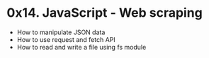 # 0x14. JavaScript - Web scraping

- How to manipulate JSON data
- How to use request and fetch API
- How to read and write a file using fs module
